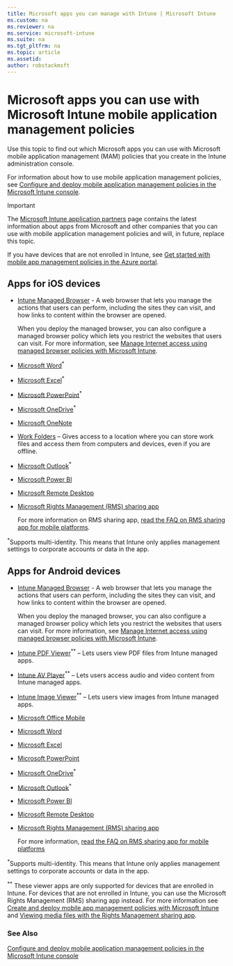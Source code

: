 ```yaml
---
title: Microsoft apps you can manage with Intune | Microsoft Intune
ms.custom: na
ms.reviewer: na
ms.service: microsoft-intune
ms.suite: na
ms.tgt_pltfrm: na
ms.topic: article
ms.assetid:
author: robstackmsft
---
```



# Microsoft apps you can use with Microsoft Intune mobile application management policies
Use this topic to find out which Microsoft apps you can use with Microsoft mobile application management (MAM) policies that you create in the Intune administration console.

For information about how to use mobile application management policies, see [Configure and deploy mobile application management policies in the Microsoft Intune console](configure-and-deploy-mobile-application-management-policies-in-the-microsoft-intune-console.md).

> [!IMPORTANT]
> The [Microsoft Intune application partners](http://www.microsoft.com/en-us/server-cloud/products/microsoft-intune/partners.aspx) page contains the latest information about apps from Microsoft and other companies that you can use with mobile application management policies and will, in future, replace this topic.

If you have devices that are not enrolled in Intune, see [Get started with mobile app management policies in the Azure portal](get-started-with-mobile-app-management-policies-in-the-azure-portal.md).


## Apps for iOS devices

-   [Intune Managed Browser](https://itunes.apple.com/us/app/microsoft-intune-managed-browser/id943264951?mt=8) - A web browser that lets you manage the actions that users can perform, including the sites they can visit, and how links to content within the browser are opened.

    When you deploy the managed browser, you can also configure a managed browser policy which lets you restrict the websites that users can visit. For more information, see [Manage Internet access using managed browser policies with Microsoft Intune](manage-internet-access-using-managed-browser-policies-with-microsoft-intune.md).

-   [Microsoft Word](https://itunes.apple.com/us/app/microsoft-word/id586447913?mt=8)<sup>*</sup>

-   [Microsoft Excel](https://itunes.apple.com/us/app/microsoft-excel/id586683407?mt=8)<sup>*</sup>

-   [Microsoft PowerPoint](https://itunes.apple.com/us/app/microsoft-powerpoint/id586449534?mt=8)<sup>*</sup>

-   [Microsoft OneDrive](https://itunes.apple.com/us/app/onedrive/id477537958?mt=8)<sup>*</sup>

-   [Microsoft OneNote](https://itunes.apple.com/us/app/microsoft-onenote-for-iphone/id410395246?mt=8)

-   [Work Folders](https://itunes.apple.com/us/app/work-folders/id950878067?mt=8) – Gives access to a location where you can store work files and access them from computers and devices, even if you are offline.

-   [Microsoft Outlook](https://itunes.apple.com/us/app/microsoft-outlook/id951937596?mt=8)<sup>*</sup>

-   [Microsoft Power BI](https://itunes.apple.com/us/app/microsoft-power-bi/id929738808?mt=8)

-   [Microsoft Remote Desktop](https://itunes.apple.com/app/microsoft-remote-desktop/id714464092?mt=8)

-   [Microsoft Rights Management (RMS) sharing app](https://itunes.apple.com/us/app/rms-sharing/id689516635?mt=8)

    For more information on RMS sharing app, [read the FAQ on RMS sharing app for mobile platforms](https://technet.microsoft.com/dn451248).

<sup>*</sup>Supports multi-identity. This means that Intune only applies management settings to corporate accounts or data in the app.

## Apps for Android devices

-   [Intune Managed Browser](https://play.google.com/store/apps/details?id=com.microsoft.intune.mam.managedbrowser&hl=en) - A web browser that lets you manage the actions that users can perform, including the sites they can visit, and how links to content within the browser are opened.

    When you deploy the managed browser, you can also configure a managed browser policy which lets you restrict the websites that users can visit. For more information, see [Manage Internet access using managed browser policies with Microsoft Intune](manage-internet-access-using-managed-browser-policies-with-microsoft-intune.md).

-   [Intune PDF Viewer](https://play.google.com/store/apps/details?id=com.microsoft.intune.mam.pdfviewer)<sup>**</sup> – Lets users view PDF files from Intune managed apps.

-   [Intune AV Player](https://play.google.com/store/apps/details?id=com.microsoft.intune.mam.avplayer)<sup>**</sup> – Lets users access audio and video content from Intune managed apps.

-   [Intune Image Viewer](https://play.google.com/store/apps/details?id=com.microsoft.intune.mam.imageviewer)<sup>**</sup> – Lets users view images from Intune managed apps.

-   [Microsoft Office Mobile](https://play.google.com/store/apps/details?id=com.microsoft.office.officehub)

-   [Microsoft Word](https://play.google.com/store/apps/details?id=com.microsoft.office.word)

-   [Microsoft Excel](https://play.google.com/store/apps/details?id=com.microsoft.office.excel)

-   [Microsoft PowerPoint](https://play.google.com/store/apps/details?id=com.microsoft.office.powerpoint)

-   [Microsoft OneDrive](https://play.google.com/store/apps/details?id=com.microsoft.skydrive)<sup>*</sup>

-   [Microsoft Outlook](https://play.google.com/store/apps/details?id=com.microsoft.office.outlook&hl=en)<sup>*</sup>

-   [Microsoft Power BI](https://play.google.com/store/apps/details?id=com.microsoft.powerbim)

-   [Microsoft Remote Desktop](https://play.google.com/store/apps/details?id=com.microsoft.rdc.android)

-   [Microsoft Rights Management (RMS) sharing app](https://play.google.com/store/apps/details?id=com.microsoft.ipviewer)

    For more information, [read the FAQ on RMS sharing app for mobile platforms](https://technet.microsoft.com/dn451248)

<sup>*</sup>Supports multi-identity. This means that Intune only applies management settings to corporate accounts or data in the app.

<sup>**</sup> These viewer apps are only supported for devices that are enrolled in Intune. For devices that are not enrolled in Intune, you can use the Microsoft Rights Management (RMS) sharing app instead. For more information see [Create and deploy mobile app management policies with Microsoft Intune](create-and-deploy-mobile-app-management-policies-with-microsoft-intune.md) and [Viewing media files with the Rights Management sharing app](end-user-experience-for-apps-associated-with-microsoft-intune-mobile-app-management-policies.md#bkmk_RMS).

### See Also
[Configure and deploy mobile application management policies in the Microsoft Intune console](configure-and-deploy-mobile-application-management-policies-in-the-microsoft-intune-console.md)
